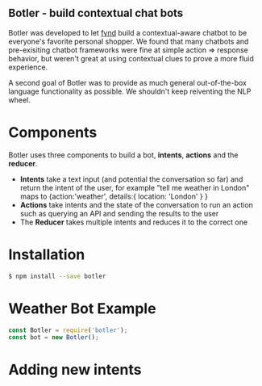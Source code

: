 ## Botler - build contextual chat bots

Botler was developed to let [fynd](https://fynd.me) build a contextual-aware chatbot to be everyone's favorite personal shopper. We found that many chatbots and pre-exisiting chatbot frameworks were fine at simple action => response behavior, but weren't great at using contextual clues to prove a more fluid experience.

A second goal of Botler was to provide as much general out-of-the-box language functionality as possible. We shouldn't keep reiventing the NLP wheel.

# Components
Botler uses three components to build a bot, **intents**, **actions** and the **reducer**.
* **Intents** take a text input (and potential the conversation so far) and return the intent of the user, for example "tell me weather in London" maps to {action:'weather', details:{ location: 'London' } }
* **Actions** take intents and the state of the conversation to run an action such as querying an API and sending the results to the user
* The **Reducer** takes multiple intents and reduces it to the correct one

# Installation
```bash
$ npm install --save botler
```

# Weather Bot Example
```typescript
const Botler = require('botler');
const bot = new Botler();
````

# Adding new intents
